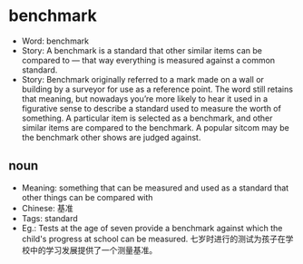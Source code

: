 # benchmark

- Word: benchmark
- Story: A benchmark is a standard that other similar items can be compared to — that way everything is measured against a common standard.
- Story: Benchmark originally referred to a mark made on a wall or building by a surveyor for use as a reference point. The word still retains that meaning, but nowadays you’re more likely to hear it used in a figurative sense to describe a standard used to measure the worth of something. A particular item is selected as a benchmark, and other similar items are compared to the benchmark. A popular sitcom may be the benchmark other shows are judged against.

## noun

- Meaning: something that can be measured and used as a standard that other things can be compared with
- Chinese: 基准
- Tags: standard
- Eg.: Tests at the age of seven provide a benchmark against which the child's progress at school can be measured. 七岁时进行的测试为孩子在学校中的学习发展提供了一个测量基准。


